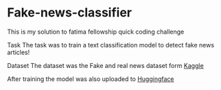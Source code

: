 # Fake-news-classifier
This is my solution to fatima fellowship quick coding challenge

Task
The task was to train a text classification model to detect fake news articles!

Dataset
The dataset was the Fake and real news dataset form [Kaggle](https://www.kaggle.com/clmentbisaillon/fake-and-real-news-dataset)

After training the model was also uploaded to [Huggingface](https://huggingface.co/yinde/fatimah_fake_news_bert) 
